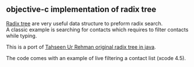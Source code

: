 objective-c implementation of radix tree
---------------

[Radix tree] are very useful data structure to preform radix search.  
A classic example is searching for contacts which requires to filter contacts while typing.

This is a port of [Tahseen Ur Rehman original radix tree in java].

The code comes with an example of live filtering a contact list (xcode 4.5).

  [Radix tree]: http://en.wikipedia.org/wiki/Radix_tree
  [Tahseen Ur Rehman original radix tree in java]: http://badgenow.com/p/radixtree/

